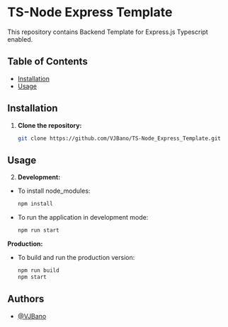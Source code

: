 
# TS-Node Express Template

This repository contains Backend Template for Express.js Typescript enabled.
## Table of Contents

- [Installation](#installation)
- [Usage](#usage)

## Installation

1. **Clone the repository:**

   ```bash
   git clone https://github.com/VJBano/TS-Node_Express_Template.git


## Usage

2. **Development:**

* To install node_modules:

   ```bash
   npm install

* To run the application in development mode:

   ```bash
   npm run start

**Production:**

* To build and run the production version:

   ```bash
   npm run build
   npm start

   
## Authors

- [@VJBano](https://github.com/VJBano)

